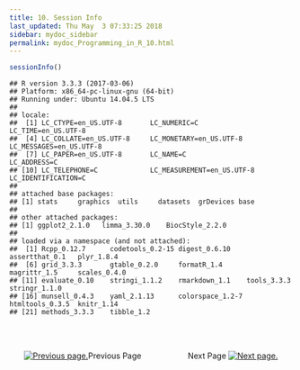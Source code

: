 ```yaml
---
title: 10. Session Info
last_updated: Thu May  3 07:33:25 2018
sidebar: mydoc_sidebar
permalink: mydoc_Programming_in_R_10.html
---
```



```r
sessionInfo()
```

```
## R version 3.3.3 (2017-03-06)
## Platform: x86_64-pc-linux-gnu (64-bit)
## Running under: Ubuntu 14.04.5 LTS
## 
## locale:
##  [1] LC_CTYPE=en_US.UTF-8       LC_NUMERIC=C               LC_TIME=en_US.UTF-8       
##  [4] LC_COLLATE=en_US.UTF-8     LC_MONETARY=en_US.UTF-8    LC_MESSAGES=en_US.UTF-8   
##  [7] LC_PAPER=en_US.UTF-8       LC_NAME=C                  LC_ADDRESS=C              
## [10] LC_TELEPHONE=C             LC_MEASUREMENT=en_US.UTF-8 LC_IDENTIFICATION=C       
## 
## attached base packages:
## [1] stats     graphics  utils     datasets  grDevices base     
## 
## other attached packages:
## [1] ggplot2_2.1.0   limma_3.30.0    BiocStyle_2.2.0
## 
## loaded via a namespace (and not attached):
##  [1] Rcpp_0.12.7      codetools_0.2-15 digest_0.6.10    assertthat_0.1   plyr_1.8.4      
##  [6] grid_3.3.3       gtable_0.2.0     formatR_1.4      magrittr_1.5     scales_0.4.0    
## [11] evaluate_0.10    stringi_1.1.2    rmarkdown_1.1    tools_3.3.3      stringr_1.1.0   
## [16] munsell_0.4.3    yaml_2.1.13      colorspace_1.2-7 htmltools_0.3.5  knitr_1.14      
## [21] methods_3.3.3    tibble_1.2
```

<br><br><center><a href="mydoc_Programming_in_R_09.html"><img src="images/left_arrow.png" alt="Previous page."></a>Previous Page &nbsp; &nbsp; &nbsp; &nbsp; &nbsp; &nbsp; &nbsp; &nbsp; &nbsp; &nbsp; Next Page
<a href="mydoc_Programming_in_R_11.html"><img src="images/right_arrow.png" alt="Next page."></a></center>
